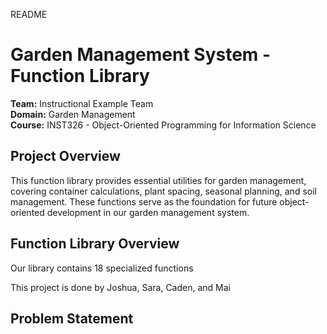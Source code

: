 README
# Garden Management System - Function Library

**Team:** Instructional Example Team  
**Domain:** Garden Management  
**Course:** INST326 - Object-Oriented Programming for Information Science  

## Project Overview

This function library provides essential utilities for garden management, covering container calculations, plant spacing, seasonal planning, and soil management. These functions serve as the foundation for future object-oriented development in our garden management system.


## Function Library Overview

Our library contains 18 specialized functions


This project is done by Joshua, Sara, Caden, and Mai

## Problem Statement
